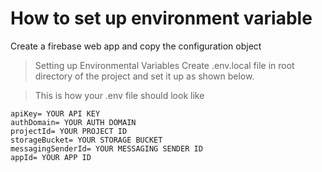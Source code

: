 # How to set up environment variable

Create a firebase web app and copy the configuration object

> Setting up Environmental Variables
Create .env.local file in root directory of the project and set it up as shown below.


> This is how your .env file should look like
```
apiKey= YOUR API KEY
authDomain= YOUR AUTH DOMAIN
projectId= YOUR PROJECT ID
storageBucket= YOUR STORAGE BUCKET
messagingSenderId= YOUR MESSAGING SENDER ID
appId= YOUR APP ID
```